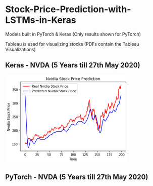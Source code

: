 # Stock-Price-Prediction-with-LSTMs-in-Keras

Models built in PyTorch & Keras (Only results shown for PyTorch)

Tableau is used for visualizing stocks (PDFs contain the Tableau Visualizations)

## Keras - NVDA (5 Years till 27th May 2020)
![NVDA Prediction](https://github.com/UdbhavPrasad072300/Stock-Price-Prediction-with-LSTMs/blob/master/NVDA/NVDA%20Prediction.png?raw=true)
## PyTorch - NVDA (5 Years till 27th May 2020)
